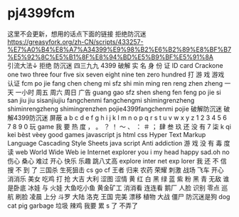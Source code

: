 # pj4399fcm
这里不会更新，想用的话点下面的链接
拒绝防沉迷  
https://greasyfork.org/zh-CN/scripts/433257-%E7%A0%B4%E8%A7%A34399%E9%98%B2%E6%B2%89%E8%BF%B7%E5%92%8C%E5%B1%8F%E8%94%BD%E5%B9%BF%E5%91%8A  
引流大法↓
拒绝 防沉迷 四三九九 4399 破解 实 名 身 份 证 ID card Crackone one two three four five six seven eight nine ten zero hundred 打 游 戏 游戏 认证 fcm po jie fang chen cheng mi sfz shi min ming ren reng zhen zheng 一 天 一小时 周五 周六 周日 广告 guang gao sfz shen sheng fen feng po jie si san jiu jiu sisanjiujiu fangchenmi fangchengmi shimingrenzheng shiminrengzheng shimingrenzhen pojie4399fangchenmi pojie 破解防沉迷 破解4399防沉迷 屏蔽 a b c d e f g h i j k l m n o p q r s t u v w x y z 1 2 3 4 5 6 7 8 9 0 玩 game 我 要 热 度 ， 。 ？ ！ ～ 、 ： ＃ ； 肆 叁 玖 还 没 有 7 柒 k qi kei bèst vèey good games javascript js html css Hyper Text Markup Language Cascading Style Sheets java script Anti addiction 游 戏 没 有 毒 度 读 web World Wide Web ie Internet explorer you i my head happy sad.oh no 伤心 桑心 难过 开心 快乐 乐趣 跳八丈高 explore inter net exp lorer 我 还 不 信 搜 不 到 了 三国杀 生死狙击 cs go cf 王者 归来 农药 荣耀 刺激 战场 飞车 开心 消消乐 美女 吃鸡 打 抢 大吉 大利 涩图 涩情 黄 红 白 黑 绿 蓝 紫 粉 黑 青 无敌 谁是卧底 冰娃 与 火娃 大鱼吃小鱼 黄金矿工 消消看 连连看 鹅厂 人脸 识别 零点 巡航 刷脸 凌晨 上分 斗罗 大陆 洛克 王国 完美 漂移 植物 大战 僵尸 防沉迷是狗 dog cat pig garbage 垃圾 辣鸡 我要 累 s 了 不弄了 
